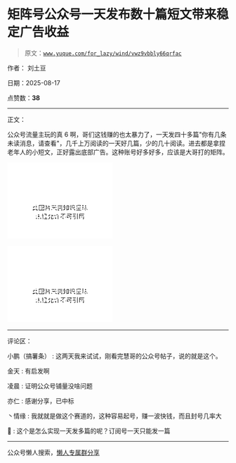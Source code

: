 # 矩阵号公众号一天发布数十篇短文带来稳定广告收益

> 原文：[`www.yuque.com/for_lazy/wind/vwz9vbbly66qrfac`](https://www.yuque.com/for_lazy/wind/vwz9vbbly66qrfac)

作者： 刘土豆

日期：2025-08-17

点赞数：**38**

* * *

正文：

公众号流量主玩的真 6 啊，哥们这钱赚的也太暴力了，一天发四十多篇"你有几条未读消息，请查看"，几千上万阅读的一天好几篇，少的几十阅读。进去都是拿捏老年人的小短文，正好露出底部广告。这种账号好多好多，应该是大哥打的矩阵。

![](img/38c5bdcee64b055c1ca21fb53d06bf02.png "None")

![](img/5fd543a0353f432af036be77c5cc2031.png "None")

* * *

评论区：

小鹏（搞薯条） : 这两天我来试试，刚看完慧哥的公众号帖子，说的就是这个。

金天 : 有启发啊

凌晨 : 证明公众号铺量没啥问题

亦仁 : 感谢分享，已中标

丶情缘 : 我就就是做这个赛道的，这种容易起号，赚一波快钱，而且封号几率大

🥝 : 这个是怎么实现一天发多篇的呢？订阅号一天只能发一篇

* * *

公众号懒人搜索，[懒人专属群分享](https://lazybook.fun/#/blog/group)